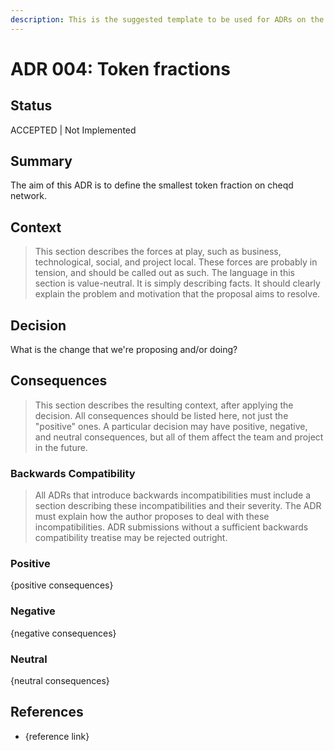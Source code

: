 ```yaml
---
description: This is the suggested template to be used for ADRs on the cheqd-node project.
---
```


# ADR 004: Token fractions

## Status

ACCEPTED \| Not Implemented

## Summary

The aim of this ADR is to define the smallest token fraction on cheqd network.

## Context

> This section describes the forces at play, such as business, technological, social, and project local. These forces are probably in tension, and should be called out as such. The language in this section is value-neutral. It is simply describing facts. It should clearly explain the problem and motivation that the proposal aims to resolve.

## Decision

What is the change that we're proposing and/or doing?

## Consequences

> This section describes the resulting context, after applying the decision. All consequences should be listed here, not just the "positive" ones. A particular decision may have positive, negative, and neutral consequences, but all of them affect the team and project in the future.

### Backwards Compatibility

> All ADRs that introduce backwards incompatibilities must include a section describing these incompatibilities and their severity. The ADR must explain how the author proposes to deal with these incompatibilities. ADR submissions without a sufficient backwards compatibility treatise may be rejected outright.

### Positive

{positive consequences}

### Negative

{negative consequences}

### Neutral

{neutral consequences}

## References

* {reference link}

